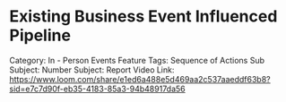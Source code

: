 # Existing Business Event Influenced Pipeline

Category: In - Person Events
Feature Tags: Sequence of Actions
Sub Subject: Number
Subject: Report
Video Link: https://www.loom.com/share/e1ed6a488e5d469aa2c537aaeddf63b8?sid=e7c7d90f-eb35-4183-85a3-94b48917da56